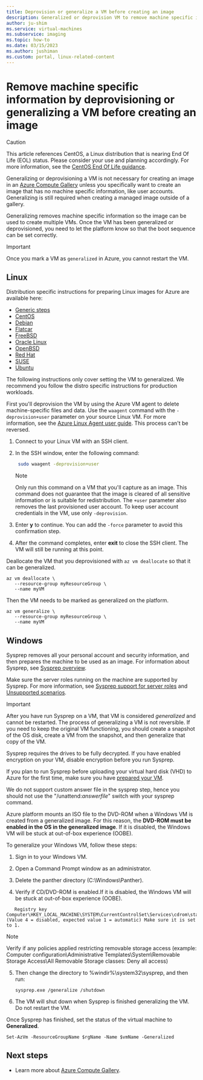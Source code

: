 ```yaml
---
title: Deprovision or generalize a VM before creating an image
description: Generalized or deprovision VM to remove machine specific information before creating an image.
author: ju-shim
ms.service: virtual-machines
ms.subservice: imaging
ms.topic: how-to
ms.date: 03/15/2023
ms.author: jushiman
ms.custom: portal, linux-related-content
---
```


# Remove machine specific information by deprovisioning or generalizing a VM before creating an image

> [!CAUTION]
> This article references CentOS, a Linux distribution that is nearing End Of Life (EOL) status. Please consider your use and planning accordingly. For more information, see the [CentOS End Of Life guidance](~/articles/virtual-machines/workloads/centos/centos-end-of-life.md).

Generalizing or deprovisioning a VM is not necessary for creating an image in an [Azure Compute Gallery](shared-image-galleries.md#generalized-and-specialized-images) unless you specifically want to create an image that has no machine specific information, like user accounts. Generalizing is still required when creating a managed image outside of a gallery.

Generalizing removes machine specific information so the image can be used to create multiple VMs. Once the VM has been generalized or deprovisioned, you need to let the platform know so that the boot sequence can be set correctly. 

> [!IMPORTANT]
> Once you mark a VM as `generalized` in Azure, you cannot restart the VM.


## Linux

Distribution specific instructions for preparing Linux images for Azure are available here:
- [Generic steps](./linux/create-upload-generic.md)
- [CentOS](./linux/create-upload-centos.md)
- [Debian](./linux/debian-create-upload-vhd.md)
- [Flatcar](./linux/flatcar-create-upload-vhd.md)
- [FreeBSD](./linux/freebsd-intro-on-azure.md)
- [Oracle Linux](./linux/oracle-create-upload-vhd.md)
- [OpenBSD](./linux/create-upload-openbsd.md)
- [Red Hat](./linux/redhat-create-upload-vhd.md)
- [SUSE](./linux/suse-create-upload-vhd.md)
- [Ubuntu](./linux/create-upload-ubuntu.md)

The following instructions only cover setting the VM to generalized. We recommend you follow the distro specific instructions for production workloads.

First you'll deprovision the VM by using the Azure VM agent to delete machine-specific files and data. Use the `waagent` command with the `-deprovision+user` parameter on your source Linux VM. For more information, see the [Azure Linux Agent user guide](./extensions/agent-linux.md). This process can't be reversed.

1. Connect to your Linux VM with an SSH client.
2. In the SSH window, enter the following command:
   ```bash
    sudo waagent -deprovision+user
   ```
   > [!NOTE]
   > Only run this command on a VM that you'll capture as an image. This command does not guarantee that the image is cleared of all sensitive information or is suitable for redistribution. The `+user` parameter also removes the last provisioned user account. To keep user account credentials in the VM, use only `-deprovision`.
 
3. Enter **y** to continue. You can add the `-force` parameter to avoid this confirmation step.
4. After the command completes, enter **exit** to close the SSH client.  The VM will still be running at this point.


Deallocate the VM that you deprovisioned with `az vm deallocate` so that it can be generalized.

```azurecli-interactive
az vm deallocate \
   --resource-group myResourceGroup \
   --name myVM
```

Then the VM needs to be marked as generalized on the platform. 

```azurecli-interactive
az vm generalize \
   --resource-group myResourceGroup \
   --name myVM
```

## Windows

Sysprep removes all your personal account and security information, and then prepares the machine to be used as an image. For information about Sysprep, see [Sysprep overview](/windows-hardware/manufacture/desktop/sysprep--system-preparation--overview).

Make sure the server roles running on the machine are supported by Sysprep. For more information, see [Sysprep support for server roles](/windows-hardware/manufacture/desktop/sysprep-support-for-server-roles) and [Unsupported scenarios](/windows-hardware/manufacture/desktop/sysprep--system-preparation--overview#unsupported-scenarios). 

> [!IMPORTANT]
> After you have run Sysprep on a VM, that VM is considered *generalized* and cannot be restarted. The process of generalizing a VM is not reversible. If you need to keep the original VM functioning, you should create a snapshot of the OS disk, create a VM from the snapshot, and then generalize that copy of the VM. 
>
> Sysprep requires the drives to be fully decrypted. If you have enabled encryption on your VM, disable encryption before you run Sysprep.
>
> If you plan to run Sysprep before uploading your virtual hard disk (VHD) to Azure for the first time, make sure you have [prepared your VM](./windows/prepare-for-upload-vhd-image.md).  
> 
> We do not support custom answer file in the sysprep step, hence you should not use the "/unattend:_answerfile_" switch with your sysprep command.  
>  
> Azure platform mounts an ISO file to the DVD-ROM when a Windows VM is created from a generalized image. For this reason, the **DVD-ROM must be enabled in the OS in the generalized image**. If it is disabled, the Windows VM will be stuck at out-of-box experience (OOBE).


To generalize your Windows VM, follow these steps:

1. Sign in to your Windows VM.
   
2. Open a Command Prompt window as an administrator. 

3. Delete the panther directory (C:\Windows\Panther). 
4. Verify if CD/DVD-ROM is enabled.If it is disabled, the Windows VM will be stuck at out-of-box experience (OOBE).  
```
   Registry key Computer\HKEY_LOCAL_MACHINE\SYSTEM\CurrentControlSet\Services\cdrom\start (Value 4 = disabled, expected value 1 = automatic) Make sure it is set to 1.
   ```
> [!NOTE]
   > Verify if any policies applied restricting removable storage access (example: Computer configuration\Administrative Templates\System\Removable Storage Access\All Removable Storage classes: Deny all access)


5. Then change the directory to %windir%\system32\sysprep, and then run:
   ```
   sysprep.exe /generalize /shutdown
   ```
6. The VM will shut down when Sysprep is finished generalizing the VM. Do not restart the VM.
 

Once Sysprep has finished, set the status of the virtual machine to **Generalized**.
   
```azurepowershell-interactive
Set-AzVm -ResourceGroupName $rgName -Name $vmName -Generalized
```

## Next steps

- Learn more about [Azure Compute Gallery](shared-image-galleries.md).
